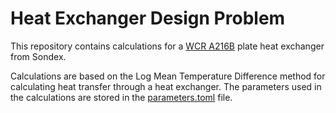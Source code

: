 # Heat Exchanger Design Problem
This repository contains calculations for a [WCR A216B](http://wcrhx.com/wp-content/uploads/2022/01/WCR-A216B-Spec-Sheet-FINAL.pdf) plate heat exchanger from Sondex.

Calculations are based on the Log Mean Temperature Difference method for calculating heat transfer through a heat exchanger.
The parameters used in the calculations are stored in the [parameters.toml](data/parameters.toml) file.
